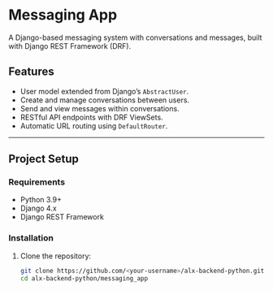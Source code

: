 # Messaging App

A Django-based messaging system with conversations and messages, built with Django REST Framework (DRF).

## **Features**

- User model extended from Django’s `AbstractUser`.
- Create and manage conversations between users.
- Send and view messages within conversations.
- RESTful API endpoints with DRF ViewSets.
- Automatic URL routing using `DefaultRouter`.

---

## **Project Setup**

### **Requirements**

- Python 3.9+
- Django 4.x
- Django REST Framework

### **Installation**

1. Clone the repository:
   ```bash
   git clone https://github.com/<your-username>/alx-backend-python.git
   cd alx-backend-python/messaging_app
   ```
